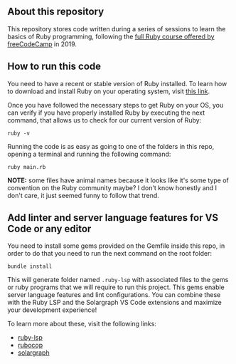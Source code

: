 ## About this repository

This repository stores code written during a series of sessions to learn the basics of Ruby programming, following the [full Ruby course offered by freeCodeCamp](https://www.youtube.com/watch?v=t_ispmWmdjY) in 2019.

## How to run this code

You need to have a recent or stable version of Ruby installed. To learn how to download and install Ruby on your operating system, visit [this link](https://www.ruby-lang.org/en/downloads/).

Once you have followed the necessary steps to get Ruby on your OS, you can verify if you have properly installed Ruby by executing the next command, that allows us to check for our current version of Ruby:
```
ruby -v
```

Running the code is as easy as going to one of the folders in this repo, opening a terminal and running the following command:
```
ruby main.rb
```

**NOTE:** some files have animal names because it looks like it's some type of convention on the Ruby community  maybe? I don't know honestly and I don't care, it just seemed funny to follow that trend.


## Add linter and server language features for VS Code or any editor
You need to install some gems provided on the Gemfile inside this repo, in order to do that you need to run the next command on the root folder:
```
bundle install
```

This will generate folder named ```.ruby-lsp``` with associated files to the gems or ruby programs that we will require to run this project. This gems enable server language features and lint configurations. You can combine these with the Ruby LSP and the Solargraph VS Code extensions and maximize your development experience!

To learn more about these, visit the following links:
- [ruby-lsp](https://github.com/Shopify/ruby-lsp)
- [rubocop](https://github.com/rubocop/rubocop)
- [solargraph](https://solargraph.org/)